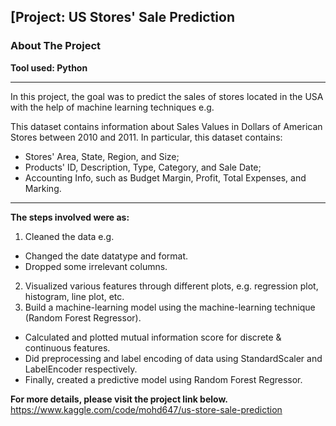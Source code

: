 ## [Project: US Stores' Sale Prediction
### About The Project
**Tool used: Python**

---
In this project, the goal was to predict the sales of stores located in the USA with the help of machine learning techniques e.g. 

This dataset contains information about Sales Values in Dollars of American Stores between 2010 and 2011. In particular, this dataset contains:

- Stores' Area, State, Region, and Size;
- Products' ID, Description, Type, Category, and Sale Date;
- Accounting Info, such as Budget Margin, Profit, Total Expenses, and Marking.

---
**The steps involved were as:**
1. Cleaned the data e.g.
- Changed the date datatype and format.
- Dropped some irrelevant columns.
2. Visualized various features through different plots, e.g. regression plot, histogram, line plot, etc.
3. Build a machine-learning model using the machine-learning technique (Random Forest Regressor).
- Calculated and plotted mutual information score for discrete & continuous features.
- Did preprocessing and label encoding of data using StandardScaler and LabelEncoder respectively.
- Finally, created a predictive model using Random Forest Regressor.
  

**For more details, please visit the project link below.**
https://www.kaggle.com/code/mohd647/us-store-sale-prediction
